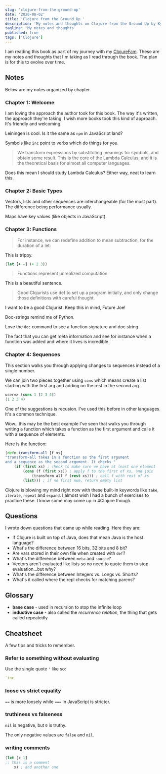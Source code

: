 ```yaml
---
slug: 'clojure-from-the-ground-up'
date: '2020-08-02'
title: 'Clojure from the Ground Up '
description: 'My notes and thoughts on Clojure from the Ground Up by Kyle Kingsbury'
tagline: 'My notes and thoughts'
published: true
tags: ['Clojure']
---
```


I am reading this book as part of my journey with my [ClojureFam](https://github.com/athensresearch/ClojureFam). These are my notes and thoughts that I'm taking as I read through the book. The plan is for this to evolve over time.

## Notes

Below are my notes organized by chapter.

### Chapter 1: Welcome

I am loving the approach the author took for this book. The way it's written, the approach they're taking. I wish more books took this kind of approach. It's friendly and welcoming.

Leiningen is cool. Is it the same as `npm` in JavaScript land?

Symbols like `inc` point to verbs which do things for you.

> We transform expressions by substituting meanings for symbols, and obtain some result. This is the core of the Lambda Calculus, and it is the theoretical basis for almost all computer languages.

Does this mean I should study Lambda Calculus? Either way, neat to learn this.

### Chapter 2: Basic Types

Vectors, lists and other sequences are interchangeable (for the most part). The difference being performance usually.

Maps have key values (like objects in JavaScript).

### Chapter 3: Functions

> For instance, we can redefine addition to mean subtraction, for the duration of a let:

This is trippy.

```clojure
(let [+ -] (+ 2 3))
```

> Functions represent unrealized computation.

This is a beautiful sentence.

> Good Clojurists use def to set up a program initially, and only change those definitions with careful thought.

I want to be a good Clojurist. Keep this in mind, Future Joe!

Doc-strings remind me of Python.

Love the `doc` command to see a function signature and doc string.

The fact that you can get meta information and see for instance when a function was added and where it lives is incredible.

### Chapter 4: Sequences

This section walks you through applying changes to sequences instead of a single number.

We can join two pieces together using `cons` which means create a list starting with the first arg and adding on the rest in the second arg.

```clojure
user=> (cons 1 [2 3 4])
(1 2 3 4)
```

One of the suggestions is recusion. I've used this before in other languages. It's a common technique.

Wow...this may be the best example I've seen that walks you through writing a function which takes a function as the first argument and calls it with a sequence of elements.

Here is the function:

```clojure
(defn transform-all [f xs]
"transform-all takes in a function as the first argument
and a sequence as the second argument. It checks "
    (if (first xs) ; check to make sure we have at least one element
        (cons (f (first xs)) ; apply f to the first of xs, and join
            (transform all f (rest xs))) ; call f with rest of xs
        (list))) ; if no first num, return empty list
```

Clojure is blowing my mind right now with these built-in keywords like `take`, `iterate`, `repeat` and `expand`. I almost wish I had a bunch of exercises to practice these. I know some may come up in 4Clojure though.

<!-- Stopped on page 37 -->

## Questions

I wrote down questions that came up while reading. Here they are:

- If Clojure is built on top of Java, does that mean Java is the host language?
- What's the difference between 16 bits, 32 bits and 8 bit?
- Are vars stored in their own file when created with `def`?
- What's the difference between `meta` and `source`?
- Vectors aren't evaluated like lists so no need to quote them to stop evaluation...but why?
- What's the difference between Integers vs. Longs vs. Shorts?
- What's it called where the repl checks for matching parens?

## Glossary

- **base case** - used in recursion to stop the infinite loop
- **inductive case** - also called the _recurrence relation_, the thing that gets called repeatedly

## Cheatsheet

A few tips and tricks to remember.

### Refer to something without evaluating

Use the single quote `'` like so:

```clojure
`inc
```

### loose vs strict equality

`==` is more loosely while `===` in JavaScript is stricter.

### truthiness vs falseness

`nil` is negative, but `0` is truthy.

The only negative values are `false` and `nil`.

### writing comments

```clojure
(let [x 1]
;; this is a comment
    x) ; and another one
```
